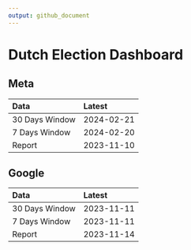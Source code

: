 ```yaml
---
output: github_document
---
```


# Dutch Election Dashboard



## Meta


|Data           |Latest     |
|:--------------|:----------|
|30 Days Window |2024-02-21 |
|7 Days Window  |2024-02-20 |
|Report         |2023-11-10 |

## Google


|Data           |Latest     |
|:--------------|:----------|
|30 Days Window |2023-11-11 |
|7 Days Window  |2023-11-11 |
|Report         |2023-11-14 |

